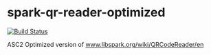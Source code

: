spark-qr-reader-optimized
=========================

[![Build Status](https://travis-ci.org/vpmedia/spark-qr-reader-optimized.svg)](https://travis-ci.org/vpmedia/spark-qr-reader-optimized)

ASC2 Optimized version of www.libspark.org/wiki/QRCodeReader/en
